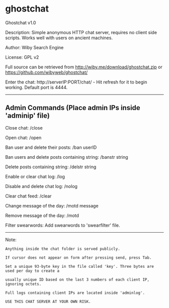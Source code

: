 # ghostchat

Ghostchat v1.0

Description: Simple anonymous HTTP chat server, requires no client side scripts. Works well with users on ancient machines.

Author: Wiby Search Engine

License: GPL v2

Full source can be retrieved from http://wiby.me/download/ghostchat.zip or https://github.com/wibyweb/ghostchat/


Enter the chat: http://serverIP:PORT/chat/ - Hit refresh for it to begin working. Default port is 4444. 


--------------------------------------------------
Admin Commands (Place admin IPs inside 'adminip' file)
--------------------------------------------------

Close chat: /close

Open chat: /open

Ban user and delete their posts: /ban userID

Ban users and delete posts containing string: /banstr string

Delete posts containing string: /delstr string

Enable or clear chat log: /log

Disable and delete chat log: /nolog

Clear chat feed: /clear

Change message of the day: /motd message

Remove message of the day: /motd

Filter swearwords: Add swearwords to 'swearfilter' file.

--------------------------------------------------

Note: 

	Anything inside the chat folder is served publicly.
  
	If cursor does not appear on form after pressing send, press Tab.
  
	Set a unique 93-byte key in the file called 'key'. Three bytes are used per day to create a
  
	usually unique ID based on the last 3 numbers of each client IP, ignoring octets.
  
	Full logs containing client IPs are located inside 'adminlog'.
  
	USE THIS CHAT SERVER AT YOUR OWN RISK.
